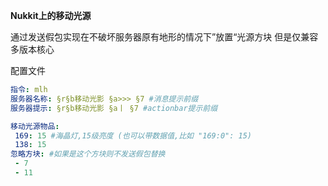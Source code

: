 **Nukkit上的移动光源**

通过发送假包实现在不破坏服务器原有地形的情况下”放置“光源方块
但是仅兼容多版本核心

配置文件

``` yaml
指令: mlh
服务器名称: §r§b移动光影 §a>>> §7 #消息提示前缀
服务器提示: §r§b移动光影 §a丨 §7 #actionbar提示前缀

移动光源物品:
 169: 15 #海晶灯,15级亮度 (也可以带数据值,比如 "169:0": 15)
 138: 15
忽略方块: #如果是这个方块则不发送假包替换
 - 7
 - 11
```
